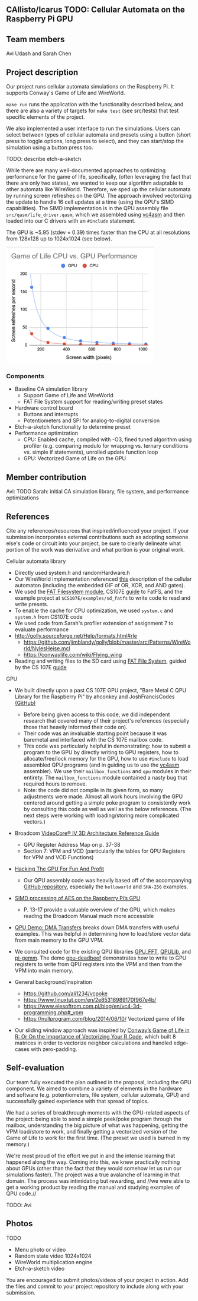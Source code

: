 ## CAllisto/Icarus TODO: Cellular Automata on the Raspberry Pi GPU
## Team members
Avi Udash and Sarah Chen
## Project description
Our project runs cellular automata simulations on the Raspberry Pi. It supports Conway's Game of Life and WireWorld.

`make run` runs the application with the functionality described below, and there are also a variety of targets for `make test` (see src/tests) that test specific elements of the project.

We also implemented a user interface to run the simulations. Users can select between types of cellular automata and presets using a button (short press to toggle options, long press to select), and they can start/stop the simulation using a button press too. 

TODO: describe etch-a-sketch

While there are many well-documented approaches to optimizing performance for the game of life, specifically, (often leveraging the fact that there are only two states), we wanted to keep our algorithm adaptable to other automata like WireWorld. Therefore, we sped up the cellular automata by running screen refreshes on the GPU. The approach involved vectorizing the update to handle 16 cell updates at a time (using the QPU's SIMD capabilities). The SIMD implementation is in the QPU assembly file `src/qasm/life_driver.qasm`, which we assembled using [vc4asm](http://maazl.de/project/vc4asm/doc/index.html) and then loaded into our C drivers with an `#include` statement.

The GPU is ~5.95 (stdev = 0.39) times faster than the CPU at all resolutions from 128x128 up to 1024x1024 (see below).

<img src="img/cpu_vs_gpu_performance.png" alt="CPU vs. GPU performance graph" width="400"/>



### Components
- Baseline CA simulation library
  - Support Game of Life and WireWorld
  - FAT File System support for reading/writing preset states
- Hardware control board
  - Buttons and interrupts
  - Potentiometers and SPI for analog-to-digital conversion
- Etch-a-sketch functionality to determine preset
- Performance optimization 
  - CPU: Enabled cache, compiled with -O3, fined tuned algorithm using profiler (e.g. comparing modulo for wrapping vs. ternary conditions vs. simple if statements), unrolled update function loop
  - GPU: Vectorized Game of Life on the GPU
## Member contribution
Avi: TODO
Sarah: initial CA simulation library, file system, and performance optimizations

## References

Cite any references/resources that inspired/influenced your project.
If your submission incorporates external contributions such as adopting
someone else's code or circuit into your project, be sure to clearly
delineate what portion of the work was derivative and what portion is
your original work.

Cellular automata library
- Directly used system.h and randomHardware.h
- Our WireWorld implementation referenced [this](https://mathworld.wolfram.com/WireWorld.html) description of the cellular automaton (including the embedded GIF of OR, XOR, and AND gates).
- We used the [FAT Filesystem module](http://elm-chan.org/fsw/ff/00index_e.html), CS107E [guide](http://cs107e.github.io/guides/extras/sd_library/) to FatFS, and the example project at `$CS107E/examples/sd_fatfs` to write code to read and write presets.
- To enable the cache for CPU optimization, we used `system.c` and `system.h` from CS107E code
- We used code from Sarah's profiler extension of assignment 7 to evaluate performance
- http://golly.sourceforge.net/Help/formats.html#rle
  - https://github.com/jimblandy/golly/blob/master/src/Patterns/WireWorld/NylesHeise.mcl
  - https://conwaylife.com/wiki/Flying_wing
- Reading and writing files to the SD card using [FAT File System](http://elm-chan.org/fsw/ff/00index_e.html), guided by the CS 107E [guide](http://cs107e.github.io/guides/extras/sd_library/)

GPU
- We built directly upon a past CS 107E GPU project, "Bare Metal C QPU Library for the Raspberry Pi" by ahconkey and JoshFrancisCodes [(GitHub)](https://github.com/cs107e/ahconkey-JoshFrancisCodes-project)
    - Before being given access to this code, we did independent research that covered many of their project's references (especially those that heavily informed their code on). 
    - Their code was an invaluable starting point because it was baremetal and interfaced with the CS 107E mailbox code.
    - This code was particularly helpful in demonstrating: how to submit a program to the GPU by directly writing to GPU registers, how to allocate/free/lock memory for the GPU, how to use `#include` to load assembled QPU programs (and in guiding us to use the [vc4asm](http://maazl.de/project/vc4asm/doc/) assembler). We use their `mailbox_functions` and `qpu` modules in their entirety. The `mailbox_functions` module contained a nasty bug that required hours to remove.
    - Note: the code did not compile in its given form, so many adjustments were made. Almost all work hours involving the GPU centered around getting a simple poke program to consistently work by consulting this code as well as well as the below references. (The next steps were working with loading/storing more complicated vectors.)

- Broadcom [VideoCore® IV 3D Architecture Reference Guide](https://docs.broadcom.com/doc/12358545)
  - QPU Register Address Map on p. 37-38
  - Section 7: VPM and VCD (particularly the tables for QPU Registers for VPM and VCD Functions)

- [Hacking The GPU For Fun And Profit](https://rpiplayground.wordpress.com/category/gpu/)
  - Our QPU assembly code was heavily based off of the accompanying [GitHub repository](https://github.com/elorimer/rpi-playground), especially the `helloworld` and `SHA-256` examples.
- [SIMD processing of AES on the Raspberry Pi’s GPU](https://www.mnm-team.org/pub/Fopras/rixe19/PDF-Version/rixe19.pdf)
  - P. 13-17 provide a valuable overview of the GPU, which makes reading the Broadcom Manual much more accessible
- [QPU Demo: DMA Transfers](https://asurati.github.io/wip/post/2021/09/28/qpu-demo-dma-transfers/) breaks down DMA transfers with useful examples. This was helpful in determining how to load/store vector data from main memory to the GPU VPM.
- We consulted code for the existing QPU libraries [GPU_FFT](http://www.aholme.co.uk/GPU_FFT/Main.htm), [QPULib](https://github.com/mn416/QPULib), and [pi-gemm](https://github.com/jetpacapp/pi-gemm/blob/master/helpers.asm). The demo [gpu-deadbeef](https://github.com/0xfaded/gpu-deadbeef) demonstrates how to write to GPU registers to write from QPU registers into the VPM and then from the VPM into main memory.
- General background/inspiration
  - https://github.com/ali1234/vcpoke
  - https://www.linuxtut.com/en/2e85318989170f967e4b/
  - https://www.elesoftrom.com.pl/blog/en/vc4-3d-programming.php#_vpm
  - https://nullprogram.com/blog/2014/06/10/ 
Vectorized game of life

- Our sliding window approach was inspired by [Conway’s Game of Life in R: Or On the Importance of Vectorizing Your R Code](https://www.r-bloggers.com/2018/10/conways-game-of-life-in-r-or-on-the-importance-of-vectorizing-your-r-code/), which built 8 matrices in order to vectorize neighbor calculations and handled edge-cases with zero-padding.

## Self-evaluation

Our team fully executed the plan outlined in the proposal, including the GPU component. We aimed to combine a variety of elements in the hardware and software (e.g. potentiometers, file system, cellular automata, GPU) and successfully gained experience with that spread of topics. 

We had a series of breakthrough moments with the GPU-related aspects of the project: being able to send a simple peek/poke program through the mailbox, understanding the big picture of what was happening, getting the VPM load/store to work, and finally getting a vectorized version of the Game of Life to work for the first time. (The preset we used is burned in my memory.)

We're most proud of the effort we put in and the intense learning that happened along the way. Coming into this, we knew practically nothing about GPUs (other than the fact that they would somehow let us run our simulations faster). The project was a true avalanche of learning in that domain. The process was intimidating but rewarding, and //we were able to get a working product by reading the manual and studying examples of QPU code.//

TODO: Avi
## Photos
TODO
- Menu photo or video
- Random state video 1024x1024
- WireWorld multiplication engine
- Etch-a-sketch video

You are encouraged to submit photos/videos of your project in action.
Add the files and commit to your project repository to include along with your submission.
